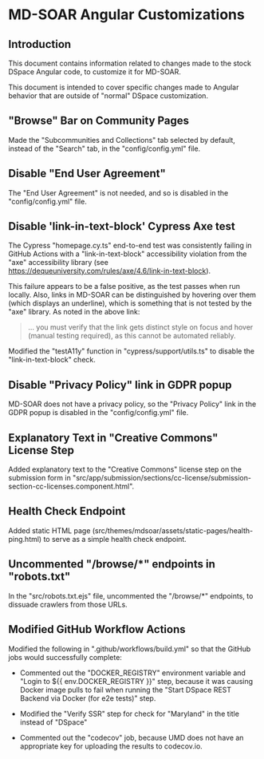 # MD-SOAR Angular Customizations

## Introduction

This document contains information related to changes made to the stock DSpace
Angular code, to customize it for MD-SOAR.

This document is intended to cover specific changes made to Angular behavior
that are outside of "normal" DSpace customization.

## "Browse" Bar on Community Pages

Made the "Subcommunities and Collections" tab selected by default, instead of the
"Search" tab, in the "config/config.yml" file.

## Disable "End User Agreement"

The "End User Agreement" is not needed, and so is disabled in the
"config/config.yml" file.

## Disable 'link-in-text-block' Cypress Axe test

The Cypress "homepage.cy.ts" end-to-end test was consistently failing in GitHub
Actions with a "link-in-text-block" accessibility violation from the "axe"
accessibility library (see
<https://dequeuniversity.com/rules/axe/4.6/link-in-text-block>).

This failure appears to be a false positive, as the test passes when run
locally. Also, links in MD-SOAR can be distinguished by hovering over them
(which displays an underline), which is something that is not tested by the
"axe" library. As noted in the above link:

> ... you must verify that the link gets distinct style on focus and hover
> (manual testing required), as this cannot be automated reliably.

Modified the "testA11y" function in "cypress/support/utils.ts" to disable the
"link-in-text-block" check.

## Disable "Privacy Policy" link in GDPR popup

MD-SOAR does not have a privacy policy, so the "Privacy Policy" link in the
GDPR popup is disabled in the "config/config.yml" file.

## Explanatory Text in "Creative Commons" License Step

Added explanatory text to the "Creative Commons" license step on the submission
form in "src/app/submission/sections/cc-license/submission-section-cc-licenses.component.html".

## Health Check Endpoint

Added static HTML page (src/themes/mdsoar/assets/static-pages/health-ping.html)
to serve as a simple health check endpoint.

## Uncommented "/browse/*" endpoints in "robots.txt"

In the "src/robots.txt.ejs" file, uncommented the "/browse/*" endpoints, to
dissuade crawlers from those URLs.

## Modified GitHub Workflow Actions

Modified the following in ".github/workflows/build.yml" so that the GitHub jobs
would successfully complete:

* Commented out the "DOCKER_REGISTRY" environment variable and
  "Login to ${{ env.DOCKER_REGISTRY }}" step, because it was causing Docker
  image pulls to fail when running the
  "Start DSpace REST Backend via Docker (for e2e tests)" step.

* Modified the "Verify SSR" step for check for "Maryland" in the title instead
  of "DSpace"

* Commented out the "codecov" job, because UMD does not have an appropriate key
  for uploading the results to codecov.io.

